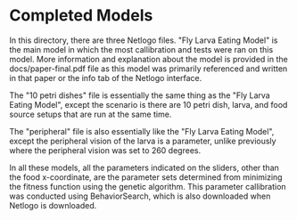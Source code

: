 # Completed Models

In this directory, there are three Netlogo files. "Fly Larva Eating Model" is the main model in which the most callibration and tests were ran on this model. More information and explanation about the model is provided in the docs/paper-final.pdf file as this model was primarily referenced and written in that paper or the info tab of the Netlogo interface.

The "10 petri dishes" file is essentially the same thing as the "Fly Larva Eating Model", except the scenario is there are 10 petri dish, larva, and food source setups that are run at the same time.

The "peripheral" file is also essentially like the "Fly Larva Eating Model", except the peripheral vision of the larva is a parameter, unlike previously where the peripheral vision was set to 260 degrees.

In all these models, all the parameters indicated on the sliders, other than the food x-coordinate, are the parameter sets determined from minimizing the fitness function using the genetic algorithm. This parameter callibration was conducted using BehaviorSearch, which is also downloaded when Netlogo is downloaded.
